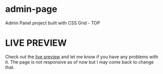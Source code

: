 # admin-page
Admin Panel project built with CSS Grid - TOP

# LIVE PREVIEW
Check out the [live preview](https://kagunecode.github.io/admin-page/) and let me know if you have any problems with it. The page is not responsive as of now but I may come back to change that.